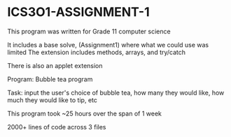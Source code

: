 # ICS3O1-ASSIGNMENT-1

This program was written for Grade 11 computer science

It includes a base solve, (Assignment1) where what we could use was limited
The extension includes methods, arrays, and try/catch

There is also an applet extension

Program: Bubble tea program

Task: input the user's choice of bubble tea, how many they would like, how much they would like to tip, etc

This program took ~25 hours over the span of 1 week

2000+ lines of code across 3 files
